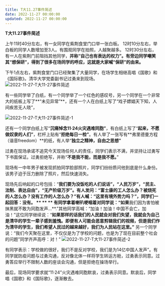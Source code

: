 ```yaml
---
title: T大11.27事件简述
date: 2022-11-27 00:00:00
updated: 2022-11-27 00:00:00
---
```




**T大11.27事件简述**

上午11时40分左右，有一女同学在紫荆食堂门口举一张白板。
12时10分左右，举白板的同学人数增加至3人。有围观同学在拍照，人越聚越多。
12时30分左右，有一人在紫荆门前阻挡其他同学，**并称“自己也有表达的权力”。有旁边同学嘲笑其“想保研”，得到了很多在场同学的呼应，这就是大家喊“保研”的由来。**

下午1点左右，紫荆食堂门口已经聚集了大量同学，在场学生相继高唱《国歌》和《国际歌》。清华大学党委副书记过勇来到现场。
![2022-11-27-T大11-27事件简述](assets/2022-11-27-T大11-27事件简述.jpeg)

有一些同学举了白纸，有一个同学举了一个红色的感叹号，另一个同学在一个非常大的纸板上写了**“未见异常”**，还有一个人在白纸上写了“戏子嫖娼天下知，人间疾苦无人晓”，

![2022-11-27-T大11-27事件简述-1](assets/2022-11-27-T大11-27事件简述-1.jpeg)

还有一个同学白纸上写“**沉痛悼念11·24火灾遇难同胞”**，有白纸上写了“**起来，不愿做奴隶的人们”**，栏杆上贴有“**拒绝每日一检”**。有人举了一张写有**弗里德曼方程（谐音freedom）**的纸，有人举“**独立之精神，自由之思想”**

过勇在现场承诺不追究今天现场任何人的责任，同学们表示不满，并坚持让过勇写下书面保证。过勇拒绝写，并称“**不是我不能，而是我不愿。**”

现场有一中年男子被发现抓拍同学脸部照片，同学们纷纷质问他到底是什么身份。该男子迫于压力删除了照片，然后快速消失。

现场先后响起的口号包括：“**我们要为没饭吃的人们说话”，“人民万岁”，“民主、法制、表达自由”，“无产阶级万岁”。有人发问：“富士康的工人怎么办？被烧死的人怎么办？没有工作的人怎么办？”有人喊：“这里有境外势力吗？”，同学们一起回答：没有。
**
**
**
有同学拿着喇叭哽咽着对同学说：“如果**我们因为害怕被抹黑就不敢为同胞发声…**.”其他同学高喊：“加油！加油！中国不会亡，加油！”这位同学继续说：“**如果那样的话我们的人民就会对我们失望，我就会为自己是清华的学生一辈子感到羞愧。即便有人可能会恶意剪辑我们的视频，但是我们作为清华的学生，我们希望人民过的越来越好，我们为人民站在这里。”**
另一个同学说：“我们今天聚在这里，不仅仅是为了学校的问题，也是为了现在目前整个社会的问题”同学齐声高呼：对！”
![2022-11-27-T大11-27事件简述-2](assets/2022-11-27-T大11-27事件简述-2.jpeg)

有同学表示：学校做的很好，我们不是反对学校，我们是为14亿中国人发声”。有同学就防疫问题与过勇沟通，反对像北体一样将学生转运方舱，过勇表示同意。过勇答应举行不限制人数的座谈会沟通，但是拒绝在操场举行。

最后，现场同学要求就“11·24”火灾遇难同胞默哀，过勇表示同意。默哀后，同学唱《国歌》和《国际歌》，逐渐散去。
